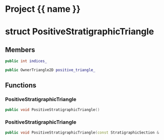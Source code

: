 <script setup>
import {useRoute} from 'vitepress'
const {path} = useRoute()
const tokens = path.split('/')
const words = tokens[2].split('-');
for (let i = 0; i < words.length; i++) {
    words[i] = words[i].charAt(0).toUpperCase() + words[i].slice(1);
    words[i] = words[i].replace('geode', 'Geode')
}
const name = words.join('-');
</script>
# Project {{ name }}

# struct PositiveStratigraphicTriangle


## Members

```cpp
public int indices_

```

```cpp
public OwnerTriangle2D positive_triangle_

```



## Functions

### PositiveStratigraphicTriangle

```cpp
public void PositiveStratigraphicTriangle()
```


### PositiveStratigraphicTriangle

```cpp
public void PositiveStratigraphicTriangle(const StratigraphicSection & model, const Surface2D & surface, index_t triangle_id)
```




